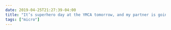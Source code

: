 ```yaml
---
date: 2019-04-25T21:27:39-04:00
title: "It’s superhero day at the YMCA tomorrow, and my partner is going to high fitness class as Squirrel Girl after years of teasing me for liking such a relatively-obscure character. Counting this one as a win!"
tags: ["micro"]
---
```

